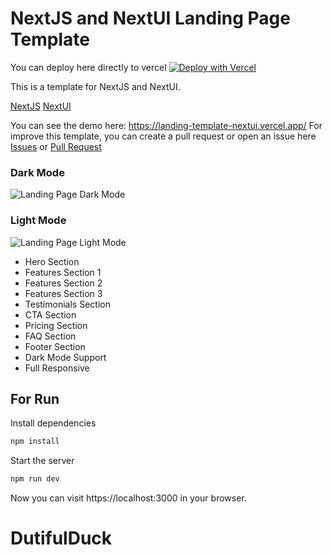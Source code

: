 # NextJS and NextUI Landing Page Template

You can deploy here directly to vercel [![Deploy with Vercel](https://vercel.com/button)](https://vercel.com/import/project?template=https://github.com/Siumauricio/landing-template-nextui)

This is a template for NextJS and NextUI. 

[NextJS](https://nextjs.org/) 
[NextUI](https://nextui.org/)

You can see the demo here: https://landing-template-nextui.vercel.app/
For improve this template, you can create a pull request or open an issue here [Issues](https://github.com/Siumauricio/landing-template-nextui/issues) or [Pull Request](
    https://github.com/Siumauricio/landing-template-nextui/pulls)

### Dark Mode
![Landing Page Dark Mode](./public/Screenshot_2.png)

### Light Mode
![Landing Page Light Mode](./public/Screenshot_3.png)

- Hero Section
- Features Section 1
- Features Section 2
- Features Section 3
- Testimonials Section
- CTA Section
- Pricing Section
- FAQ Section
- Footer Section
- Dark Mode Support
- Full Responsive

## For Run

Install dependencies

    
```bash
npm install
```

Start the server

    
        
```bash
npm run dev
```

Now you can visit https://localhost:3000 in your browser.
# DutifulDuck

